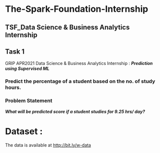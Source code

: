 # The-Spark-Foundation-Internship
## TSF_Data Science &amp; Business Analytics Internship
## Task 1
  GRIP APR2021
  Data Science & Business Analytics Internship :
  ***Prediction using Supervised ML***
### Predict the percentage of a student based on the no. of study hours.
### Problem Statement
***What will be predicted score if a student studies for 9.25 hrs/ day?***
# Dataset : 
The data is available at http://bit.ly/w-data
